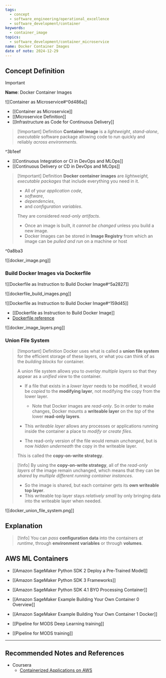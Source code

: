 ```yaml
---
tags:
  - concept
  - software_engineering/operational_excellence
  - software_development/container
keywords:
  - container_image
topics:
  - software_development/container_microservice
name: Docker Container Images
date of note: 2024-12-29
---
```


## Concept Definition

>[!important]
>**Name**: Docker Container Images

![[Container as Microservice#^0d486a]]

- [[Container as Microservice]]
- [[Microservice Definition]]
- [[Infrastructure as Code for Continuous Delivery]]

>[!important] Definition
>**Container Image** is a *lightweight*, *stand-alone*, *executable* software package allowing code to run quickly and reliably *across environments*.

^3b1eef

- [[Continuous Integration or CI in DevOps and MLOps]]
- [[Continuous Delivery or CD in DevOps and MLOps]]


>[!important] Definition 
>**Docker container images** are *lightweight, executable packages* that include everything you need in it.
> 
>- All of your *application code*, 
>- *software*, 
>- *dependencies*, 
>- and *configuration variables*.
> 
>They are considered *read-only artifacts*.
>- Once an image is built, it *cannot be changed* unless you build a new image.
>- Docker Images can be stored in **Image Registry** from which an image can be *pulled and run* on a machine or host

^0a8ba3


![[docker_image.png]]

### Build Docker Images via Dockerfile

![[Dockerfile as Instruction to Build Docker Image#^5a2827]]

![[dockerfile_build_images.png]]

![[Dockerfile as Instruction to Build Docker Image#^159d45]]

- [[Dockerfile as Instruction to Build Docker Image]]
- [Dockerfile reference](https://docs.docker.com/engine/reference/builder/)

![[docker_image_layers.png]]

### Union File System

>[!important] Definition 
> Docker uses what is called a **union file system** for the efficient storage of these layers, or what you can think of as the *building blocks* for container.
> 
>
>A union file system allows you to *overlay multiple layers* so that they appear as a *unified view* to the container.
> 
>- If a file that exists in a *lower layer* needs to be modified, it would be *copied* to the **modifying layer**, not modifying the copy from the lower layer.
>	- Note that Docker images are *read-only*. So in order to make changes, Docker mounts a **writeable layer** on the *top* of the lower **read-only layers**.
> 
>- This *writeable layer* allows any processes or applications running inside the container a place to *modify* or *create files*.
>- The read-only version of the file would remain *unchanged*, but is now *hidden underneath* the copy in the writeable layer.
>  
>This is called the **copy-on-write strategy**.

>[!info]
>By using the **copy-on-write strategy**,  all of the *read-only layers* of the image remain unchanged, which means that they can be *shared* by *multiple different running container instances*.
>- So the image is shared, but each container gets its **own writeable top layer**.
>- This writeable top layer stays *relatively small* by only bringing data into the writeable layer when needed.




![[docker_union_file_system.png]]

## Explanation

>[!info]
>You can *pass* **configuration data** into the containers *at runtime*, through **environment variables** or through **volumes**.


## AWS ML Containers

- [[Amazon SageMaker Python SDK 2 Deploy a Pre-Trained Model]]
- [[Amazon SageMaker Python SDK 3 Frameworks]]
- [[Amazon SageMaker Python SDK 4.1 BYO Processing Container]]
- [[Amazon SageMaker Example Building Your Own Container 0 Overview]]
- [[Amazon SageMaker Example Building Your Own Container 1 Docker]]

- [[Pipeline for MODS Deep Learning training]]
- [[Pipeline for MODS training]]



-----------
##  Recommended Notes and References

- Coursera
	- [Containerized Applications on AWS](https://www.coursera.org/learn/containerized-applications-on-aws/home/welcome)